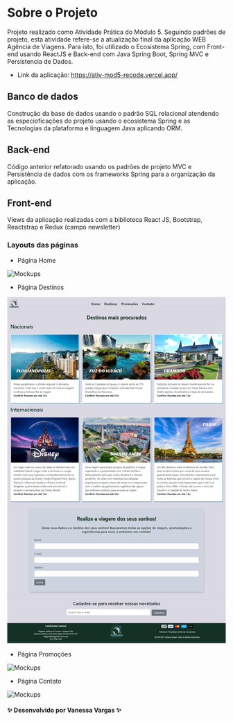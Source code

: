 # Sobre o Projeto

Projeto realizado como Atividade Prática do Módulo 5. Seguindo padrões de projeto, esta atividade refere-se a atualização final da aplicação WEB Agência de Viagens. Para isto, foi utilizado o Ecosistema Spring, com Front-end usando ReactJS e Back-end com Java Spring Boot, Spring MVC e Persistencia de Dados.

- Link da aplicação:
  https://ativ-mod5-recode.vercel.app/

## Banco de dados

Construção da base de dados usando o padrão SQL relacional atendendo as especioficações do projeto usando o ecosistema Spring e as Tecnologias da plataforma e linguagem Java aplicando ORM.

## Back-end

Código anterior refatorado usando os padrões de projeto MVC e Persistência de dados com os frameworks Spring para a organização da aplicação.

## Front-end

Views da aplicação realizadas com a biblioteca React JS, Bootstrap, Reactstrap e Redux (campo newsletter)

### Layouts das páginas

- Página Home

![Mockups](https://github.com/VanessaVargas/desafio-mod4/blob/master/src/img/pag-home.png)

- Página Destinos

![Mockups](https://github.com/VanessaVargas/ativ-mod5-Recode/blob/master/src/img/pag-destinos.png)

- Página Promoções

![Mockups](https://github.com/VanessaVargas/desafio-mod4/blob/master/src/img/pag-promocoes.png)

- Página Contato

![Mockups](https://github.com/VanessaVargas/desafio-mod4/blob/master/src/img/pag-contato.png)

#### ✨ Desenvolvido por Vanessa Vargas ✨
